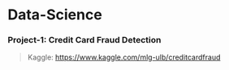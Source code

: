 # Data-Science

### Project-1: Credit Card Fraud Detection
> Kaggle: https://www.kaggle.com/mlg-ulb/creditcardfraud
